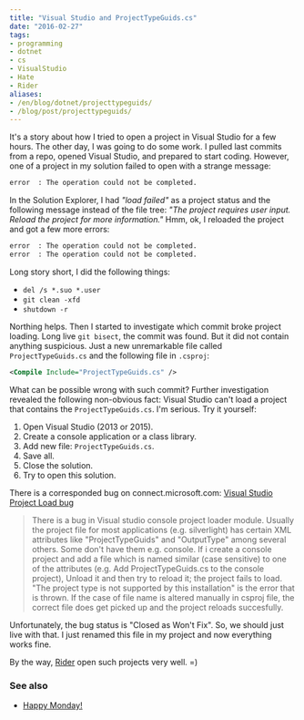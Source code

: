 ```yaml
---
title: "Visual Studio and ProjectTypeGuids.cs"
date: "2016-02-27"
tags:
- programming
- dotnet
- cs
- VisualStudio
- Hate
- Rider
aliases:
- /en/blog/dotnet/projecttypeguids/
- /blog/post/projecttypeguids/
---
```


It's a story about how I tried to open a project in Visual Studio for a few hours. The other day, I was going to do some work. I pulled last commits from a repo, opened Visual Studio, and prepared to start coding. However, one of a project in my solution failed to open with a strange message:

```txt
error  : The operation could not be completed.
```

In the Solution Explorer, I had *"load failed"* as a project status and the following message instead of the file tree: *"The project requires user input. Reload the project for more information."* Hmm, ok, I reloaded the project and got a few more errors:

```txt
error  : The operation could not be completed.
error  : The operation could not be completed.
```
<!--more-->

Long story short, I did the following things:

* `del /s *.suo *.user`
* `git clean -xfd`
* `shutdown -r`

Northing helps. Then I started to investigate which commit broke project loading. Long live `git bisect`, the commit was found. But it did not contain anything suspicious. Just a new unremarkable file called `ProjectTypeGuids.cs` and the following file in `.csproj`:

```xml
<Compile Include="ProjectTypeGuids.cs" />
```

What can be possible wrong with such commit? Further investigation revealed the following non-obvious fact: Visual Studio can't load a project that contains the `ProjectTypeGuids.cs`. I'm serious. Try it yourself:

1. Open Visual Studio (2013 or 2015).
2. Create a console application or a class library.
3. Add new file: `ProjectTypeGuids.cs`.
4. Save all.
5. Close the solution.
6. Try to open this solution.

There is a corresponded bug on connect.microsoft.com: [Visual Studio Project Load bug](http://connect.microsoft.com/VisualStudio/feedbackdetail/view/763638/visual-studio-project-load-bug)

> There is a bug in Visual studio console project loader module.
> Usually the project file for most applications (e.g. silverlight) has certain XML attributes like "ProjectTypeGuids" and "OutputType" among several others. Some don't have them e.g. console.
> If i create a console project and add a file which is named similar (case sensitive) to one of the attributes (e.g. Add ProjectTypeGuids.cs to the console project), Unload it and then try to reload it; the project fails to load.
> "The project type is not supported by this installation" is the error that is thrown.
> If the case of file name is altered manually in csproj file, the correct file does get picked up and the project reloads succesfully.

Unfortunately, the bug status is "Closed as Won't Fix". So, we should just live with that. I just renamed this file in my project and now everything works fine.

By the way, [Rider](https://blog.jetbrains.com/dotnet/2016/01/13/project-rider-a-csharp-ide/) open such projects very well. =)

### See also

* [Happy Monday!](/en/blog/dotnet/happy-monday/)
